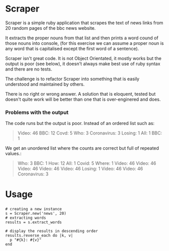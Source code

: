 # Scraper



Scraper is a simple ruby application that scrapes the text of news links from 20 random pages of the bbc news website.

It extracts the proper nouns from that list and then prints a word cound of those nouns into console, (for this exercise we can assume a proper noun is any word that is capitalised except the first word of a sentence).

Scraper isn't great code. It is not Object Orientated, it mostly works but the output is poor (see below), it doesn't always make best use of ruby syntax and there are no tests.

The challenge is to refactor Scraper into something that is easily understood and maintained by others.

There is no right or wrong answer. A solution that is eloquent, tested but doesn't quite work will be better than one that is over-enginered and does. 

### Problems with the output
The code runs but the output is poor. Instead of an ordered list such as:

> Video: 46
> BBC: 12
> Covd: 5
> Who: 3
> Coronavirus: 3
> Losing: 1
> All: 1
> BBC: 1

We get an unordered list where the counts are correct but full of repeated values.:

> Who: 3
> BBC: 1
> How: 12
> All: 1
> Covid: 5
> Where: 1
> Video: 46
> Video: 46
> Video: 46
> Video: 46
> Video: 46
> Losing: 1
> Video: 46
> Video: 46
> Coronavirus: 3

###
# Usage
###
```
# creating a new instance
s = Scraper.new('news', 20)
# extracting words
results = s.extract_words

# display the results in descending order
results.reverse_each do |k, v|
  p "#{k}: #{v}"
end
```
